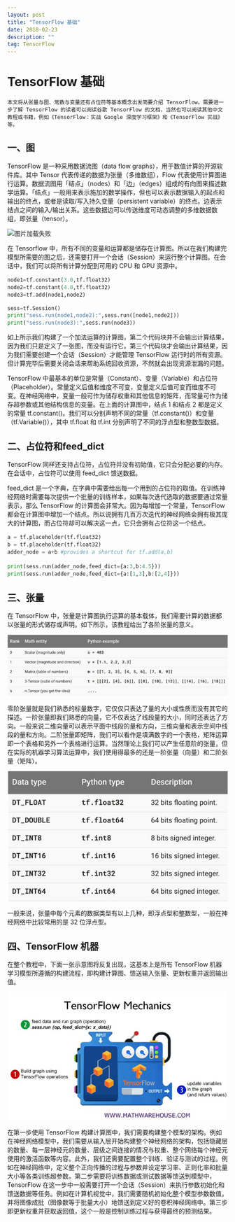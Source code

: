 ```yaml
---
layout: post
title: "TensorFlow 基础"
date: 2018-02-23
description: ""
tag: TensorFlow
---
```


# TensorFlow 基础

```本文将从张量与图、常数与变量还有占位符等基本概念出发简要介绍 TensorFlow。需要进一步了解 TensorFlow 的读者可以阅读谷歌 TensorFlow 的文档，当然也可以阅读其他中文教程或书籍，例如《TensorFlow：实战 Google 深度学习框架》和《TensorFlow 实战》等。```

## **一、图**

TensorFlow 是一种采用数据流图（data flow graphs），用于数值计算的开源软件库。其中 Tensor 代表传递的数据为张量（多维数组），Flow 代表使用计算图进行运算。数据流图用「结点」（nodes）和「边」（edges）组成的有向图来描述数学运算。「结点」一般用来表示施加的数学操作，但也可以表示数据输入的起点和输出的终点，或者是读取/写入持久变量（persistent variable）的终点。边表示结点之间的输入/输出关系。这些数据边可以传送维度可动态调整的多维数据数组，即张量（tensor）。

![图片加载失败](https://github.com/PengSi/pengsi.github.io/blob/master/_posts/assets/markdown-img-paste-20180224165436594.gif?raw=true)

在 Tensorflow 中，所有不同的变量和运算都是储存在计算图。所以在我们构建完模型所需要的图之后，还需要打开一个会话（Session）来运行整个计算图。在会话中，我们可以将所有计算分配到可用的 CPU 和 GPU 资源中。

```python
node1=tf.constant(3.0,tf.float32)
node2=tf.constant(4.0,tf.float32)
node3=tf.add(node1,node2)
```

```python
sess=tf.Session()
print("sess.run(node1,node2):",sess.run([node1,node2]))
print("sess.run(node3):",sess.run(node3))
```

如上所示我们构建了一个加法运算的计算图，第二个代码块并不会输出计算结果，因为我们只是定义了一张图，而没有运行它。第三个代码块才会输出计算结果，因为我们需要创建一个会话（Session）才能管理 TensorFlow 运行时的所有资源。但计算完毕后需要关闭会话来帮助系统回收资源，不然就会出现资源泄漏的问题。

TensorFlow 中最基本的单位是常量（Constant）、变量（Variable）和占位符（Placeholder）。常量定义后值和维度不可变，变量定义后值可变而维度不可变。在神经网络中，变量一般可作为储存权重和其他信息的矩阵，而常量可作为储存超参数或其他结构信息的变量。在上面的计算图中，结点 1 和结点 2 都是定义的常量 tf.constant()。我们可以分别声明不同的常量（tf.constant()）和变量（tf.Variable()），其中 tf.float 和 tf.int 分别声明了不同的浮点型和整数型数据。


## **二、占位符和feed_dict**

TensorFlow 同样还支持占位符，占位符并没有初始值，它只会分配必要的内存。在会话中，占位符可以使用 feed_dict 馈送数据。

feed_dict 是一个字典，在字典中需要给出每一个用到的占位符的取值。在训练神经网络时需要每次提供一个批量的训练样本，如果每次迭代选取的数据要通过常量表示，那么 TensorFlow 的计算图会非常大。因为每增加一个常量，TensorFlow 都会在计算图中增加一个结点。所以说拥有几百万次迭代的神经网络会拥有极其庞大的计算图，而占位符却可以解决这一点，它只会拥有占位符这一个结点。
```python
a = tf.placeholder(tf.float32)
b = tf.placeholder(tf.float32)
adder_node = a+b #provides a shortcut for tf.add(a,b)

print(sess.run(adder_node,feed_dict={a:3,b:4.5}))
print(sess.run(adder_node,feed_dict={a:[1,3],b:[2,4]}))
```

## **三、张量**

在 TensorFlow 中，张量是计算图执行运算的基本载体，我们需要计算的数据都以张量的形式储存或声明。如下所示，该教程给出了各阶张量的意义。

![图片加载失败](https://github.com/PengSi/pengsi.github.io/blob/master/_posts/assets/markdown-img-paste-20180224165813908.png?raw=true)

零阶张量就是我们熟悉的标量数字，它仅仅只表达了量的大小或性质而没有其它的描述。一阶张量即我们熟悉的向量，它不仅表达了线段量的大小，同时还表达了方向。一般来说二维向量可以表示平面中线段的量和方向，三维向量和表示空间中线段的量和方向。二阶张量即矩阵，我们可以看作是填满数字的一个表格，矩阵运算即一个表格和另外一个表格进行运算。当然理论上我们可以产生任意阶的张量，但在实际的机器学习算法运算中，我们使用得最多的还是一阶张量（向量）和二阶张量（矩阵）。

![图片加载失败](https://github.com/PengSi/pengsi.github.io/blob/master/_posts/assets/markdown-img-paste-20180224170014765.png?raw=true)

一般来说，张量中每个元素的数据类型有以上几种，即浮点型和整数型，一般在神经网络中比较常用的是 32 位浮点型。

## **四、TensorFlow 机器**
在整个教程中，下面一张示意图将反复出现，这基本上是所有 TensorFlow 机器学习模型所遵循的构建流程，即构建计算图、馈送输入张量、更新权重并返回输出值。

![图片加载失败](https://github.com/PengSi/pengsi.github.io/blob/master/_posts/assets/markdown-img-paste-20180224170057185.png?raw=true)

在第一步使用 TensorFlow 构建计算图中，我们需要构建整个模型的架构。例如在神经网络模型中，我们需要从输入层开始构建整个神经网络的架构，包括隐藏层的数量、每一层神经元的数量、层级之间连接的情况与权重、整个网络每个神经元使用的激活函数等内容。此外，我们还需要配置整个训练、验证与测试的过程。例如在神经网络中，定义整个正向传播的过程与参数并设定学习率、正则化率和批量大小等各类训练超参数。第二步需要将训练数据或测试数据等馈送到模型中，TensorFlow 在这一步中一般需要打开一个会话（Session）来执行参数初始化和馈送数据等任务。例如在计算机视觉中，我们需要随机初始化整个模型参数数值，并将图像成批（图像数等于批量大小）地馈送到定义好的卷积神经网络中。第三步即更新权重并获取返回值，这个一般是控制训练过程与获得最终的预测结果。
